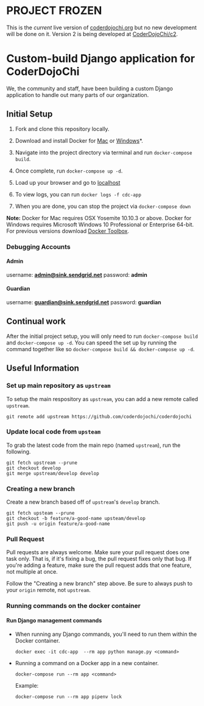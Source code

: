 # PROJECT FROZEN
This is the _current_ live version of [coderdojochi.org](https://www.coderdojochi.org) but no new development will be done on it. Version 2 is being developed at [CoderDojoChi/c2](https://github.com/CoderDojoChi/c2).

# Custom-build Django application for CoderDojoChi

We, the community and staff, have been building a custom Django application to handle out many parts of our organization.


## Initial Setup

1. Fork and clone this repository locally.

1. Download and install Docker for [Mac][docker-mac] or [Windows][docker-windows]*.

1. Navigate into the project directory via terminal and run `docker-compose build`.

1. Once complete, run `docker-compose up -d`.

1. Load up your browser and go to [localhost]

1. To view logs, you can run `docker logs -f cdc-app`

1. When you are done, you can stop the project via `docker-compose down`

**Note:** Docker for Mac requires OSX Yosemite 10.10.3 or above. Docker for Windows requires Microsoft Windows 10 Professional or Enterprise 64-bit. For previous versions download [Docker Toolbox][docker-toolbox].

### Debugging Accounts

#### Admin
username: **admin@sink.sendgrid.net**
password: **admin**

#### Guardian
username: **guardian@sink.sendgrid.net**
password: **guardian**


## Continual work

After the initial project setup, you will only need to run `docker-compose build` and `docker-compose up -d`. You can speed the set up by running the command together like so `docker-compose build && docker-compose up -d`.

## Useful Information

### Set up main repository as `upstream`

To setup the main respository as `upstream`, you can add a new remote called `upstream`.

```console
git remote add upstream https://github.com/coderdojochi/coderdojochi
```

### Update local code from `upsteam`

To grab the latest code from the main repo (named `upstream`), run the following.

```console
git fetch upstream --prune
git checkout develop
git merge upstream/develop develop
```

### Creating a new branch

Create a new branch based off of `upstream`'s `develop` branch.

```console
git fetch upsteam --prune
git checkout -b feature/a-good-name upsteam/develop
git push -u origin feature/a-good-name
```

### Pull Request

Pull requests are always welcome. Make sure your pull request does one task only. That is, if it's fixing a bug, the pull request fixes only that bug. If you're adding a feature, make sure the pull request adds that one feature, not multiple at once.

Follow the "Creating a new branch" step above. Be sure to always push to your `origin` remote, not `upstream`.


### Running commands on the docker container

#### Run Django management commands

- When running any Django commands, you'll need to run them within the Docker container.

    ```console
    docker exec -it cdc-app  --rm app python manage.py <command>
    ```

- Running a command on a Docker app in a new container.

    ```console
    docker-compose run --rm app <command>
    ```

    Example:
    ```console
    docker-compose run --rm app pipenv lock
    ```


[docker-mac]: https://www.docker.com/docker-mac
[docker-windows]: https://www.docker.com/docker-windows
[docker-toolbox]: https://www.docker.com/products/docker-toolbox
[localhost]: http://localhost/
